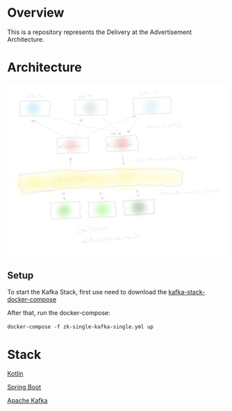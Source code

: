 # Overview

This is a repository represents the Delivery at the Advertisement Architecture.

# Architecture

![alt text](https://raw.githubusercontent.com/advertisement-kafka-study/delivery/master/advertisement.png "Architecture")

## Setup

To start the Kafka Stack, first use need to download the [kafka-stack-docker-compose](https://github.com/advertisement-kafka-study/kafka-stack-docker-compose)

After that, run the docker-compose:

`docker-compose -f zk-single-kafka-single.yml up`

# Stack

[Kotlin](https://kotlinlang.org/)

[Spring Boot](https://spring.io/projects/spring-boot)

[Apache Kafka](https://kafka.apache.org/)